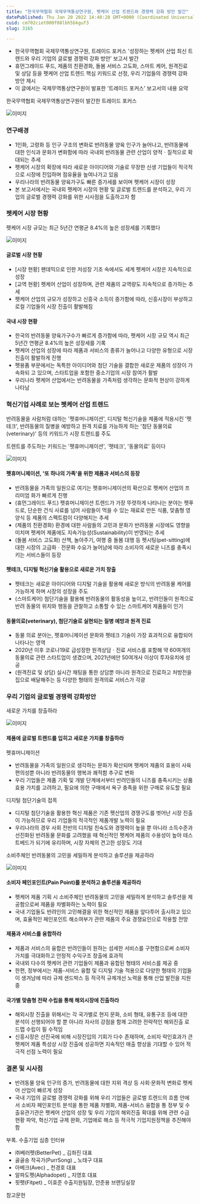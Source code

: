 ```yaml
---
title: "한국무역협회 국제무역통상연구원, 펫케어 산업 트렌드와 경쟁력 강화 방안 발간"
datePublished: Thu Jan 20 2022 14:40:28 GMT+0000 (Coordinated Universal Time)
cuid: cm702ciet000f08lbh5bkguf3
slug: 3165

---
```



- 한국무역협회 국제무역통상연구원, 트레이드 포커스 '성장하는 펫케어 산업 최신 트렌드와 우리 기업의 글로벌 경쟁력 강화 방안' 보고서 발간
- 휴먼그레이드 푸드, 제품의 친환경화, 돌봄 서비스 고도화, 스마트 케어, 원격진료 및 상담 등을 펫케어 산업 트렌드 핵심 키워드로 선정, 우리 기업들의 경쟁력 강화 방안 제시
- 이 글에서는 국제무역통상연구원이 발표한 '트레이드 포커스' 보고서의 내용 요약

한국무역협회 국제무역통상연구원이 발간한 트레이드 포커스

![이미지](https://cdn.hashnode.com/res/hashnode/image/upload/v1739253018135/bf3a1bc1-89fd-48d1-9b73-ae1567cc8d64.png)

### 연구배경

- 1인화, 고령화 등 인구 구조의 변화로 반려동물 양육 인구가 늘어나고, 반려동물에 대한 인식과 문화가 변화함에 따라 국내외 반려동물 관련 산업이 양적ㆍ질적으로 확대되는 추세
- 펫케어 시장의 확장에 따라 새로운 아이디어와 기술로 무장한 신생 기업들이 적극적으로 시장에 진입하며 점유율을 높여나가고 있음
- 우리나라의 반려동물 양육가구도 빠른 증가세를 보이며 펫케어 시장이 성장
- 본 보고서에서는 국내외 펫케어 시장의 현황 및 글로벌 트렌드를 분석하고, 우리 기업의 글로벌 경쟁력 강화를 위한 시사점을 도출하고자 함

### 펫케어 시장 현황

펫케어 시장 규모는 최근 5년간 연평균 8.4%의 높은 성장세를 기록했다

![이미지](https://cdn.hashnode.com/res/hashnode/image/upload/v1739253020185/47683110-f487-4696-b9e8-387fb560e667.jpeg)

#### 글로벌 시장 현황

- [시장 현황] 팬데믹으로 인한 저성장 기조 속에서도 세계 펫케어 시장은 지속적으로 성장
- [교역 현황] 펫케어 산업이 성장하며, 관련 제품의 교역량도 지속적으로 증가하는 추세
- 펫케어 산업의 규모가 성장하고 신흥국 소득이 증가함에 따라, 신흥시장이 부상하고 로컬 기업들의 시장 진출이 활발해짐

#### 국내 시장 현황

- 한국의 반려동물 양육가구수가 빠르게 증가함에 따라, 펫케어 시장 규모 역시 최근 5년간 연평균 8.4%의 높은 성장세를 기록
- 펫케어 산업의 성장에 따라 제품과 서비스의 종류가 늘어나고 다양한 유형으로 시장 진출이 활발하게 진행
- 펫용품 부문에서는 독특한 아이디어와 첨단 기술을 결합한 새로운 제품의 성장이 가속화되 고 있으며, 스타트업을 포함한 중소기업의 시장 참여가 활발
- 우리나라 펫케어 산업에서는 반려동물을 가족처럼 생각하는 문화적 현상이 강하게 나타남

### 혁신기업 사례로 보는 펫케어 산업 트렌드

반려동물을 사람처럼 대하는 '펫휴머니제이션', 디지털 혁신기술을 제품에 적용시킨 '펫테크', 반려동물의 질병을 예방하고 원격 치료를 가능하게 하는 '첨단 동물의료(veterinary)' 등의 키워드가 시장 트렌드를 주도

트렌트를 주도하는 키워드는 '펫휴머니제이션', '펫테크', '동물의료' 등이다

![이미지](https://cdn.hashnode.com/res/hashnode/image/upload/v1739253022642/30b7b951-db4e-4f6f-a07d-84f25c914167.jpeg)

#### 펫휴머니제이션, '또 하나의 가족'을 위한 제품과 서비스의 등장

- 반려동물을 가족의 일원으로 여기는 펫휴머니제이션의 확산으로 펫케어 산업의 프리미엄 화가 빠르게 진행
- (휴먼그레이드 푸드) 펫휴머니제이션 트렌드가 가장 뚜렷하게 나타나는 분야는 펫푸드로, 단순한 건식 사료를 넘어 사람들이 먹을 수 있는 재료로 만든 식품, 맞춤형 영양식 등 제품의 스펙트럼이 다양해지는 추세
- (제품의 친환경화) 환경에 대한 사람들의 고민과 문화가 반려동물 시장에도 영향을 미치며 펫케어 제품에도 지속가능성(Sustainability)이 반영되는 추세
- (돌봄 서비스 고도화) 산책, 놀아주기, 여행 중 돌봄 대행 등 펫시팅(pet-sitting)에 대한 시장의 고급화ㆍ전문화 수요가 늘어남에 따라 소비자의 새로운 니즈를 충족시키는 서비스들이 등장

#### 펫테크, 디지털 혁신기술 활용으로 새로운 가치 창출

- 펫테크는 새로운 아이디어와 디지털 기술을 활용해 새로운 방식의 반려동물 케어를 가능하게 하며 시장의 성장을 주도
- (스마트케어) 첨단기술을 활용해 반려동물의 활동성을 높이고, 반려인들이 원격으로 반려 동물의 위치와 행동을 관찰하고 소통할 수 있는 스마트케어 제품들이 인기

#### 동물의료(veterinary), 첨단기술로 실현되는 질병 예방과 원격 진료

- 동물 의료 분야는, 펫휴머니제이션 문화와 펫테크 기술이 가장 효과적으로 융합되어 나타나는 영역
- 2020년 이후 코로나19로 급성장한 원격상담ㆍ진료 서비스를 포함해 약 60여개의 동물의료 관련 스타트업이 생겼으며, 2021년에만 50여개사 이상이 투자유치에 성공
- (원격진료 및 상담) 실시간 채팅을 통한 상담뿐 아니라 원격으로 진료하고 처방전을 집으로 배달해주는 등 다양한 형태의 원격의료 서비스가 각광

### 우리 기업의 글로벌 경쟁력 강화방안

새로운 가치를 창출하라

![이미지](https://cdn.hashnode.com/res/hashnode/image/upload/v1739253025187/3c70300f-69df-4d1f-9750-6c15f8c81544.jpeg)

#### 제품에 글로벌 트렌드를 입히고 새로운 가치를 창출하라

펫휴머니제이션

- 반려동물을 가족의 일원으로 생각하는 문화가 확산되며 펫케어 제품의 효용이 사육 편의성뿐 아니라 반려동물의 행복과 쾌적함 추구로 변화
- 우리 기업들은 제품 기획 및 개발 단계에서부터 반려인들의 니즈를 충족시키는 상품 효용 가치를 고려하고, 필요에 의한 구매에서 욕구 충족을 위한 구매로 유도할 필요

디지털 첨단기술의 접목

- 디지털 첨단기술을 활용한 혁신 제품은 기존 펫산업의 경쟁구도를 벗어난 시장 진출이 가능하므로 우리 기업들의 적극적인 제품개발 노력이 필요
- 우리나라의 경우 사회 전반의 디지털 친숙도와 경쟁력이 높을 뿐 아니라 소득수준과 선진화된 반려동물 문화를 고려했을 때 혁신적인 펫케어 제품의 수용성이 높아 테스트베드가 되기에 유리하며, 시장 자체의 견고한 성장도 기대

소비주체인 반려동물의 고민을 세밀하게 분석하고 솔루션을 제공하라

![이미지](https://blog.kakaocdn.net/dn/zTM2z/btrrhSuKg27/Ln9NLVkwl212ftHpSu6130/img.jpg)

#### 소비자 페인포인트(Pain Point)를 분석하고 솔루션을 제공하라

- 펫케어 제품 기획 시 소비주체인 반려동물의 고민을 세밀하게 분석하고 솔루션을 제공함으로써 제품을 차별화하는 노력이 필요
- 국내 기업들도 반려인의 고민해결을 위한 혁신적인 제품을 앞다투어 출시하고 있으며, 효율적인 페인포인트 해소여부가 관련 제품의 주요 경쟁요인으로 작용할 전망

#### 제품과 서비스를 융합하라

- 제품과 서비스의 융합은 반려인들이 원하는 섬세한 서비스를 구현함으로써 소비자 가치를 극대화하고 안정적 수익구조 창출에 효과적
- 국내외 다수의 펫케어 관련 기업들이 제품과 융합된 형태의 서비스를 제공 중
- 한편, 정부에서는 제품-서비스 융합 및 디지털 기술 적용으로 다양한 형태의 기업들이 생겨남에 따라 규제 샌드박스 등 적극적 규제개선 노력을 통해 산업 발전을 지원중

#### 국가별 맞춤형 전략 수립을 통해 해외시장에 진출하라

- 해외시장 진출을 위해서는 각 국가별로 현지 문화, 소비 형태, 유통구조 등에 대한 분석이 선행되어야 할 뿐 아니라 자사의 강점을 함께 고려한 전략적인 해외진출 로드맵 수립이 필 수적임
- 신흥시장은 선진국에 비해 시장진입의 기회가 다수 존재하며, 소비자 락인효과가 큰 펫케어 제품 특성상 시장 진출에 성공하면 지속적인 매출 향상을 기대할 수 있어 적극적 선점 노력이 필요

### 결론 및 시사점

- 반려동물 양육 인구의 증가, 반려동물에 대한 지위 격상 등 사회·문화적 변화로 펫케어 산업이 빠르게 성장
- 국내 기업의 글로벌 경쟁력 강화를 위해 우리 기업들은 글로벌 트렌드의 흐름 안에서 소비자 페인포인트 분석을 통한 제품 차별화, 제품-서비스 융합을 통 정부 및 수출유관기관은 펫케어 산업의 성장 및 우리 기업의 해외진출 확대를 위해 관련 수급현황 파악, 혁신기업 규제 완화, 기업애로 해소 등 적극적 기업지원정책을 추진해야 함

부록. 수출기업 심층 인터뷰

- ㈜베러펫(BetterPet) _ 김좌진 대표
- 골골송 작곡가(PurrSong) _ 노태구 대표
- 아베크(Avec) _ 천경호 대표
- 알파도펫(Alphadopet) _ 지영호 대표
- 핏펫(Fitpet) _ 이효준 수출지원팀장, 안준용 브랜딩실장

참고문헌